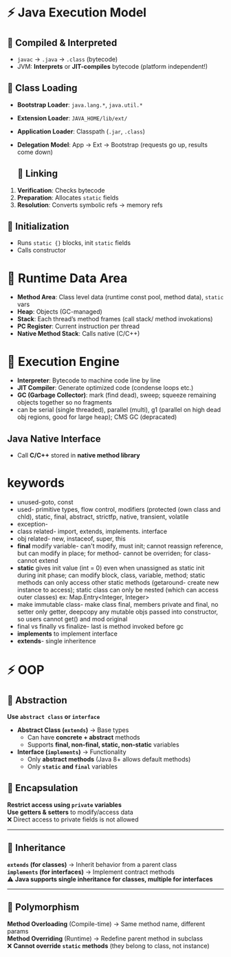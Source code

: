 # ⚡ Java Execution Model

## 🔷 Compiled & Interpreted
- `javac` → `.java` → `.class` (bytecode)
- JVM: **Interprets** or **JIT-compiles** bytecode (platform independent!)

## 🔷 Class Loading
- **Bootstrap Loader**: `java.lang.*`, `java.util.*`
- **Extension Loader**: `JAVA_HOME/lib/ext/` 
- **Application Loader**: Classpath (`.jar`, `.class`)
- **Delegation Model**: App → Ext → Bootstrap (requests go up, results come down)
  
  ## 🔷 Linking
1. **Verification**: Checks bytecode
2. **Preparation**: Allocates `static` fields
3. **Resolution**: Converts symbolic refs → memory refs

## 🔷 Initialization
- Runs `static {}` blocks, init `static` fields
- Calls constructor

# 🔷 Runtime Data Area
- **Method Area**: Class level data (runtime const pool, method data), `static` vars
- **Heap**: Objects (GC-managed)
- **Stack**: Each thread’s method frames (call  stack/ method invokations)
- **PC Register**: Current instruction per thread
- **Native Method Stack**: Calls native (C/C++)

# 🔷 Execution Engine
- **Interpreter**: Bytecode to machine code line by line
- **JIT Compiler**: Generate optimized code (condense loops etc.)
- **GC (Garbage Collector)**: mark (find dead), sweep; squeeze remaining objects together so no fragments
- can be serial (single threaded), parallel (multi), g1 (parallel on high dead obj regions, good for large heap); CMS GC (depracated)

## Java Native Interface
- Call **C/C++** stored in **native method library** 

# keywords
- unused-goto, const
- used- primitive types, flow control, modifiers (protected (own class and chld), static, final, abstract, strictfp, native, transient, volatile
- exception-
- class  related- import, extends, implements. interface
- obj related- new, instaceof, super, this
- **final** modify variable- can't modify, must init; cannot reassign reference, but can modify in place; for method- cannot be overriden; for class-cannot extend
- **static** gives init value (int = 0) even when unassigned as static init during init phase; can modify block, class, variable, method; static methods can only access other static methods (getaround- create new instance to access); static class can only be nested (which can access outer classes) ex: Map.Entry<Integer, Integer>
- make immutable class- make class final, members private and final, no setter only getter, deepcopy any mutable objs passed into constructor, so users cannot get() and mod original
- final vs finally vs finalize- last is method invoked before gc
- **implements** to implement interface
- **extends**- single inheritence
  
# ⚡ OOP 

## 🔷 Abstraction  
 **Use `abstract class` or `interface`**  
- **Abstract Class (`extends`)** → Base types  
  - Can have **concrete + abstract** methods  
  - Supports **final, non-final, static, non-static** variables  
- **Interface (`implements`)** → Functionality  
  - Only **abstract methods** (Java 8+ allows default methods)  
  - Only **`static` and `final`** variables
    
## 🔷 Encapsulation  
 **Restrict access using `private` variables**  
 **Use getters & setters** to modify/access data  
❌ Direct access to private fields is not allowed  

---

## 🔷 Inheritance  
**`extends` (for classes)** → Inherit behavior from a parent class  
**`implements` (for interfaces)** → Implement contract methods  
⚠ **Java supports single inheritance for classes, multiple for interfaces**  

---

## 🔷 Polymorphism  
**Method Overloading** (Compile-time) → Same method name, different params  
**Method Overriding** (Runtime) → Redefine parent method in subclass  
❌ **Cannot override `static` methods** (they belong to class, not instance) 
